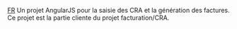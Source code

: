 [FR](FR.md) Un projet AngularJS pour la saisie des CRA et la génération des factures. Ce projet est la partie cliente du projet facturation/CRA.